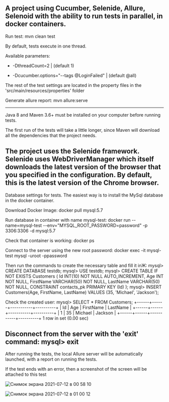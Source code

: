 
A project using Cucumber, Selenide, Allure, Selenoid with the ability to run tests in parallel, in docker containers.
 -------------------------------------------------------------------------------------------------------------------


Run test: mvn clean test

By default, tests execute in one thread.

Available parameters:

+ -DthreadCount=2 | (default 1)

+ -Dcucumber.options="--tags @LoginFailed" | (default @all)

The rest of the test settings are located in the property files in the 'src/main/resources/properties' folder


Generate allure report: mvn allure:serve

------------------------------------------------------------------------------------------------------------

Java 8 and Maven 3.6+ must be installed on your computer before running tests.

The first run of the tests will take a little longer, 
since Maven will download all the dependencies that the project needs.

The project uses the Selenide framework. Selenide uses WebDriverManager
which itself downloads the latest version of the browser that you specified in the configuration. 
By default, this is the latest version of the Chrome browser.
------------------------------------------------------------------------------------------------------------

Database settings for tests. 
The easiest way is to install the MySql database in the docker container.

Download Docker Image:
docker pull mysql:5.7

Run database in container with name mysql-test:
docker run --name=mysql-test --env="MYSQL_ROOT_PASSWORD=password" -p 3306:3306 -d mysql:5.7

Check that container is working:
docker ps

Connect to the server using the new root password:
docker exec -it mysql-test mysql -uroot -ppassword

Then run the commands to create the necessary table and fill it inЖ:
mysql> CREATE DATABASE testdb;
mysql> USE testdb;
mysql> CREATE TABLE IF NOT EXISTS Customers
(
          Id INT(10) NOT NULL AUTO_INCREMENT,
          Age INT NOT NULL,
          FirstName VARCHAR(50) NOT NULL,
          LastName VARCHAR(50) NOT NULL,
          CONSTRAINT contacts_pk PRIMARY KEY (Id)
);
mysql> INSERT Customers(Age, FirstName, LastName) VALUES (35, 'Michael', 'Jackson');

Check the created user:
mysql> SELECT * FROM Customers;
+------+------+-----------+----------+
| Id   | Age  | FirstName | LastName |
+------+------+-----------+----------+
|    1 |   35 | Michael   | Jackson  |
+------+------+-----------+----------+
1 row in set (0.00 sec)

Disconnect from the server with the 'exit' command:
mysql> exit
------------------------------------------------------------------------------------------------------------


After running the tests, the local Allure server will be automatically launched, with a report on running the tests.

If the test ends with an error, then a screenshot of the screen will be attached to this test

![Снимок экрана 2021-07-12 в 00 58 10](https://user-images.githubusercontent.com/25115868/125211098-9ced9400-e2ac-11eb-8fbb-4ff0780d55a4.png)

![Снимок экрана 2021-07-12 в 01 00 12](https://user-images.githubusercontent.com/25115868/125211107-ab3bb000-e2ac-11eb-9267-c7af05afc63b.png)

